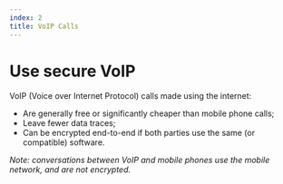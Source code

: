 ```yaml
---
index: 2
title: VoIP Calls
---
```

# Use secure VoIP 

VoIP (Voice over Internet Protocol) calls made using the internet:

*	Are generally free or significantly cheaper than mobile phone calls;
*	Leave fewer data traces;
*	Can be encrypted end-to-end if both parties use the same (or compatible) software. 

*Note: conversations between VoIP and mobile phones use the mobile network, and are not encrypted.*